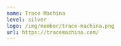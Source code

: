 ```yaml
---
name: Trace Machina
level: silver
logo: /img/member/trace-machina.png
url: https://tracemachina.com/
---
```


